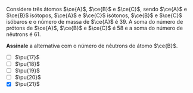 Considere três átomos $\ce{A}$, $\ce{B}$ e $\ce{C}$, sendo $\ce{A}$ e $\ce{B}$ isótopos, $\ce{A}$ e $\ce{C}$ isótonos, $\ce{B}$ e $\ce{C}$ isóbaros e o número de massa de $\ce{A}$ é $39$. A soma do número de prótons de $\ce{A}$, $\ce{B}$ e $\ce{C}$ é $58$ e a soma do número de nêutrons é $61$. 

**Assinale** a alternativa com o número de nêutrons do átomo $\ce{B}$.

- [ ] $\pu{17}$
- [ ] $\pu{18}$
- [ ] $\pu{19}$
- [ ] $\pu{20}$
- [x] $\pu{21}$
